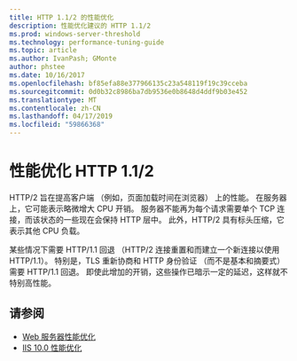 ```yaml
---
title: HTTP 1.1/2 的性能优化
description: 性能优化建议的 HTTP 1.1/2
ms.prod: windows-server-threshold
ms.technology: performance-tuning-guide
ms.topic: article
ms.author: IvanPash; GMonte
author: phstee
ms.date: 10/16/2017
ms.openlocfilehash: bf85efa88e377966135c23a548119f19c39cceba
ms.sourcegitcommit: 0d0b32c8986ba7db9536e0b8648d4ddf9b03e452
ms.translationtype: MT
ms.contentlocale: zh-CN
ms.lasthandoff: 04/17/2019
ms.locfileid: "59866368"
---
```

# <a name="performance-tuning-http-112"></a>性能优化 HTTP 1.1/2

HTTP/2 旨在提高客户端 （例如，页面加载时间在浏览器） 上的性能。 在服务器上，它可能表示略微增大 CPU 开销。 服务器不能再为每个请求需要单个 TCP 连接，而该状态的一些现在会保持 HTTP 层中。 此外，HTTP/2 具有标头压缩，它表示其他 CPU 负载。

某些情况下需要 HTTP/1.1 回退 （HTTP/2 连接重置和而建立一个新连接以使用 HTTP/1.1）。 特别是，TLS 重新协商和 HTTP 身份验证 （而不是基本和摘要式） 需要 HTTP/1.1 回退。 即使此增加的开销，这些操作已暗示一定的延迟，这样就不特别高性能。

## <a name="see-also"></a>请参阅
- [Web 服务器性能优化](index.md) 
- [IIS 10.0 性能优化](tuning-iis-10.md)